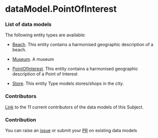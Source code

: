 # dataModel.PointOfInterest


### List of data models

The following entity types are available:
- [Beach](https://github.com/smart-data-models/dataModel.PointOfInterest/blob/master/Beach/README.md). This entity contains a harmonised geographic description of a beach.

- [Museum](https://github.com/smart-data-models/dataModel.PointOfInterest/blob/master/Museum/README.md). A museum

- [PointOfInterest](https://github.com/smart-data-models/dataModel.PointOfInterest/blob/master/PointOfInterest/README.md). This entity contains a harmonised geographic description of a Point of Interest

- [Store](https://github.com/smart-data-models/dataModel.PointOfInterest/blob/master/Store/README.md). This entity Type models stores/shops in the city.



### Contributors
[Link](https://github.com/smart-data-models/dataModel.PointOfInterest/blob/master/CONTRIBUTORS.yaml) to the 11 current contributors of the data models of this Subject.


### Contribution
You can raise an [issue](https://github.com/smart-data-models/dataModel.PointOfInterest/issues) or submit your [PR](https://github.com/smart-data-models/dataModel.PointOfInterest/pulls) on existing data models


